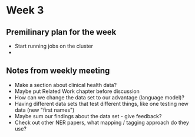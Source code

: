 # Week 3

## Premilinary plan for the week

- Start running jobs on the cluster
- 

## Notes from weekly meeting
- Make a section about clinical health data?
- Maybe put Related Work chapter before discussion
- How can we change the data set to our advantage (language model)?
- Having different data sets that test different things, like one testing new data (new "first names")
- Maybe sum our findings about the data set - give feedback?
- Check out other NER papers, what mapping / tagging approach do they use?